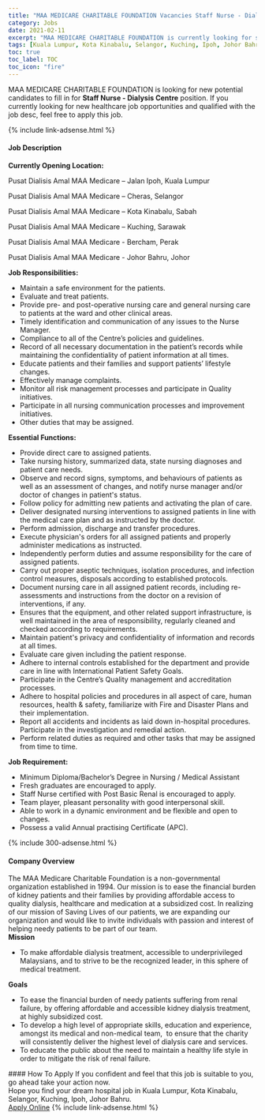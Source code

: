 ```yaml
---
title: "MAA MEDICARE CHARITABLE FOUNDATION Vacancies Staff Nurse - Dialysis Centre" 
category: Jobs 
date: 2021-02-11 
excerpt: "MAA MEDICARE CHARITABLE FOUNDATION is currently looking for suitable person to fill in the Staff Nurse - Dialysis Centre which positioned at Kuala Lumpur, Kota Kinabalu, Selangor, Kuching, Ipoh, Johor Bahru" 
tags: [Kuala Lumpur, Kota Kinabalu, Selangor, Kuching, Ipoh, Johor Bahru] 
toc: true 
toc_label: TOC 
toc_icon: "fire" 
--- 
```


<p>MAA MEDICARE CHARITABLE FOUNDATION is looking for new potential candidates to fill in for <b>Staff Nurse - Dialysis Centre</b> position. If you currently looking for new healthcare job opportunities and qualified with the job desc, feel free to apply this job.
</p>{% include link-adsense.html %} 
<div><div><h4>Job Description</h4></div><div><div><span><div><p><strong>Currently Opening Location:</strong></p><p>Pusat Dialisis Amal MAA Medicare &#8211; Jalan Ipoh, Kuala Lumpur</p><p>Pusat Dialisis Amal MAA Medicare &#8211; Cheras, Selangor</p><p>Pusat Dialisis Amal MAA Medicare &#8211; Kota Kinabalu, Sabah</p><p>Pusat Dialisis Amal MAA Medicare &#8211; Kuching, Sarawak</p><p>Pusat Dialisis Amal MAA Medicare - Bercham, Perak</p><p>Pusat Dialisis Amal MAA Medicare - Johor Bahru, Johor</p><p><strong>Job Responsibilities:</strong></p><ul><li>Maintain a safe environment for the patients.</li><li>Evaluate and treat patients.</li><li>Provide pre- and post-operative nursing care and general nursing care to patients at the ward and other clinical areas.</li><li>Timely identification and communication of any issues to the Nurse Manager.</li><li>Compliance to all of the Centre&#8217;s policies and guidelines.</li><li>Record of all necessary documentation in the patient&#8217;s records while maintaining the confidentiality of patient information at all times.</li><li>Educate patients and their families and support patients&#8217; lifestyle changes.</li><li>Effectively manage complaints.</li><li>Monitor all risk management processes and participate in Quality initiatives.</li><li>Participate in all nursing communication processes and improvement initiatives.</li><li>Other duties that may be assigned.</li></ul><p><strong>Essential Functions:</strong></p><ul><li>Provide direct care to assigned patients.</li><li>Take nursing history, summarized data, state nursing diagnoses and patient care needs.</li><li>Observe and record signs, symptoms, and behaviours of patients as well as an assessment of changes, and notify nurse manager and/or doctor of changes in patient's status.</li><li>Follow policy for admitting new patients and activating the plan of care.</li><li>Deliver designated nursing interventions to assigned patients in line with the medical care plan and as instructed by the doctor.</li><li>Perform admission, discharge and transfer procedures.</li><li>Execute physician's orders for all assigned patients and properly administer medications as instructed.</li><li>Independently perform duties and assume responsibility for the care of assigned patients.</li><li>Carry out proper aseptic techniques, isolation procedures, and infection control measures, disposals according to established protocols.</li><li>Document nursing care in all assigned patient records, including re-assessments and instructions from the doctor on a revision of interventions, if any.</li><li>Ensures that the equipment, and other related support infrastructure, is well maintained in the area of responsibility, regularly cleaned and checked according to requirements.</li><li>Maintain patient's privacy and confidentiality of information and records at all times.</li><li>Evaluate care given including the patient response.</li><li>Adhere to internal controls established for the department and provide care in line with International Patient Safety Goals.</li><li>Participate in the Centre&#8217;s Quality management and accreditation processes.</li><li>Adhere to hospital policies and procedures in all aspect of care, human resources, health &amp; safety, familiarize with Fire and Disaster Plans and their implementation.</li><li>Report all accidents and incidents as laid down in-hospital procedures. Participate in the investigation and remedial action.</li><li>Perform related duties as required and other tasks that may be assigned from time to time.</li></ul><p><strong>Job Requirement:</strong></p><ul><li>Minimum Diploma/Bachelor&#8217;s Degree in Nursing / Medical Assistant</li><li>Fresh graduates are encouraged to apply.</li><li>Staff Nurse certified with Post Basic Renal is encouraged to apply.</li><li>Team player, pleasant personality with good interpersonal skill.</li><li>Able to work in a dynamic environment and be flexible and open to changes.</li><li>Possess a valid Annual practising Certificate (APC).</li></ul></div></span></div></div></div> 
{% include 300-adsense.html %} 
<div><div><h4>Company Overview</h4></div><div><div><span><div><div>The MAA Medicare Charitable Foundation is a non-governmental organization established in 1994. Our mission is to ease the financial burden of kidney patients and their families by providing affordable access to quality dialysis, healthcare and medication at a subsidized cost. In realizing of our mission of Saving Lives of our patients, we are expanding our organization and would like to invite individuals with passion and interest of helping needy patients to be part of our team.</div>
<div><strong>Mission</strong>
<ul>
<li>To make affordable dialysis treatment, accessible to underprivileged Malaysians, and to strive to be the recognized leader, in this sphere of medical treatment.</li>
</ul>
<div><strong>Goals</strong></div>
<ul>
<li>To ease the financial burden of needy patients suffering from renal failure, by offering affordable and accessible kidney dialysis treatment, at highly subsidized cost.</li>
<li>To develop a high level of appropriate skills, education and experience, amongst its medical and non-medical team,&#160; to ensure that the charity will consistently deliver the highest level of dialysis care and services.</li>
<li>To educate the public about the need to maintain a healthy life style in order to mitigate the risk of renal failure.</li>
</ul>
</div>
</div></span></div></div></div> 
#### How To Apply 
If you confident and feel that this job is suitable to you, go ahead take your action now. <br/> 
Hope you find your dream hospital job in Kuala Lumpur, Kota Kinabalu, Selangor, Kuching, Ipoh, Johor Bahru. <br/> 
<a href="https://www.jobstreet.com.my/en/job/staff-nurse-dialysis-centre-4480330?jobId=jobstreet-my-job-4480330" class="btn btn--warning" target="_blank" rel="nofollow noopenner">Apply Online</a> 
{% include link-adsense.html %} 